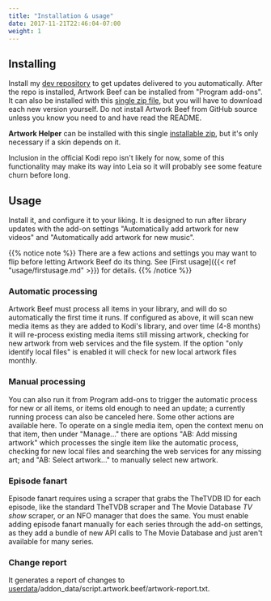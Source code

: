 ```yaml
---
title: "Installation & usage"
date: 2017-11-21T22:46:04-07:00
weight: 1
---
```


## Installing

Install my [dev repository] to get updates delivered to you automatically. After the repo is
installed, Artwork Beef can be installed from "Program add-ons". It can also be installed with this
[single zip file], but you will have to download each new version yourself. Do not install
Artwork Beef from GitHub source unless you know you need to and have read the README.

**Artwork Helper** can be installed with this single [installable zip], but it's only necessary if a
skin depends on it.

Inclusion in the official Kodi repo isn't likely for now, some of this functionality may make
its way into Leia so it will probably see some feature churn before long.

[dev repository]: https://github.com/rmrector/repository.rector.stuff/raw/python2/latest/repository.rector.stuff-latest.zip
[single zip file]: https://github.com/rmrector/repository.rector.stuff/raw/python2/latest/script.artwork.beef-latest.zip
[installable zip]: https://github.com/rmrector/repository.rector.stuff/raw/python2/latest/script.artwork.helper-latest.zip

## Usage

Install it, and configure it to your liking. It is designed to run after library updates with the
add-on settings "Automatically add artwork for new videos" and "Automatically add artwork for new music".

{{% notice note %}}
There are a few actions and settings you may want to flip before letting Artwork Beef do its thing.
See [First usage]({{< ref "usage/firstusage.md" >}}) for details.
{{% /notice %}}

### Automatic processing

Artwork Beef must process all items in your library, and will do so automatically the first
time it runs. If configured as above, it will scan new media items as they are added to Kodi's library,
and over time (4-8 months) it will re-process existing media items still missing artwork,
checking for new artwork from web services and the file system. If the option "only identify local files"
is enabled it will check for new local artwork files monthly.

### Manual processing

You can also run it from Program add-ons to trigger the automatic process for new or all items, or items old
enough to need an update; a currently running process can also be canceled here. Some other
actions are available here. To operate on a single
media item, open the context menu on that item, then under "Manage..." there are options
"AB: Add missing artwork" which processes the single item like the automatic process, checking for
new local files and searching the web services for any missing art; and "AB: Select artwork..." to
manually select new artwork.

### Episode fanart

Episode fanart requires using a scraper that grabs the TheTVDB ID for each episode, like the
standard TheTVDB scraper and The Movie Database _TV show_ scraper, or an NFO manager that does the same.
You must enable adding episode fanart manually for each series through the add-on settings, as they add a bundle of new
API calls to The Movie Database and just aren't available for many series.

### Change report

It generates a report of changes to
[userdata](http://kodi.wiki/view/Userdata)/addon_data/script.artwork.beef/artwork-report.txt.
